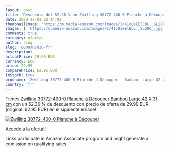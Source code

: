 ```yaml
---
layout: post
title: 'Descuento del 52.36 % en Zwilling 30772-400-0 Planche à Découper '
date: 2020-12-01 02:14:02
thumbnailImage: 'https://m.media-amazon.com/images/I/41c0sEElEbL._SL200_.jpg'
images: [ 'https://m.media-amazon.com/images/I/41c0sEElEbL._SL200_.jpg' ]
comments: true
category: ofertas
author: ring
slug: 'B000XRVUI6-fr'
description:
actualPrice: 29.99 EUR
currency: EUR
price: 29.99
comparePrice: 62.95 EUR
inStock: true
prodname: 'Zwilling 30772-400-0 Planche à Découper   Bambou  Large 42 X 31 cm'
country: 'fr'
---
```


Tienes [Zwilling 30772-400-0 Planche à Découper   Bambou  Large 42 X 31 cm](https://www.amazon.fr/dp/B000XRVUI6/?tag=tolees0d-21) con un 52.36 % de descuento con precio de oferta de 29.99 EUR (original: 62.95 EUR) en el siguiente enlace!

[![Zwilling 30772-400-0 Planche à Découper ](https://m.media-amazon.com/images/I/41c0sEElEbL._SL200_.jpg)](https://www.amazon.fr/dp/B000XRVUI6/?tag=tolees0d-21)

[Accede a la oferta!!](https://www.amazon.fr/dp/B000XRVUI6/?tag=tolees0d-21)

Links participate in Amazon Associate program and might generate a comission on qualifying sales


